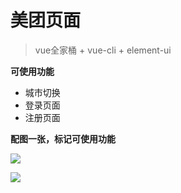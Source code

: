 # 美团页面
> vue全家桶 + vue-cli + element-ui

**可使用功能**

 - 城市切换
 - 登录页面
 - 注册页面

 **配图一张，标记可使用功能**


![](http://shiisme.top/upload/file.1614087796590.png)

![](http://shiisme.top/upload/file.1614087882669.png)

